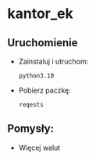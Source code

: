# kantor_ek

## Uruchomienie

* Zainstaluj i utruchom:

    ``python3.10``
* Pobierz paczkę:
    
    ``reqests``

## Pomysły:
* Więcej walut